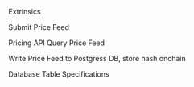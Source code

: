Extrinsics

Submit Price Feed


Pricing API
Query Price Feed


Write Price Feed to Postgress DB, store hash onchain

Database 
Table Specifications
